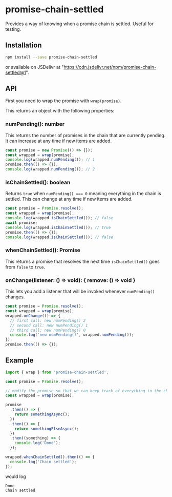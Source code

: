 # promise-chain-settled

Provides a way of knowing when a promise chain is settled. Useful for testing.

## Installation

```sh
npm install --save promise-chain-settled
```

or available on JSDelivr at "https://cdn.jsdelivr.net/npm/promise-chain-settled@1".

## API

First you need to wrap the promise with `wrap(promise)`.

This returns an object with the following properties:

### numPending(): number

This returns the number of promises in the chain that are currently pending. It can increase at any time if new items are added.

```ts
const promise = new Promise(() => {});
const wrapped = wrap(promise);
console.log(wrapped.numPending()); // 1
promise.then(() => {});
console.log(wrapped.numPending()); // 2
```

### isChainSettled(): boolean

Returns `true` when `numPending() === 0` meaning everything in the chain is settled. This can change at any time if new items are added.

```ts
const promise = Promise.resolve();
const wrapped = wrap(promise);
console.log(wrapped.isChainSettled()); // false
await promise;
console.log(wrapped.isChainSettled()); // true
promise.then(() => {});
console.log(wrapped.isChainSettled()); // false
```

### whenChainSettled(): Promise<void>

This returns a promise that resolves the next time `isChainSettled()` goes from `false` to `true`.

### onChange(listener: () => void): { remove: () => void }

This lets you add a listener that will be invoked whenever `numPending()` changes.

```ts
const promise = Promise.resolve();
const wrapped = wrap(promise);
wrapped.onChange(() => {
  // first call: new numPending() 2
  // second call: new numPending() 1
  // third call: new numPending() 0
  console.log('new numPending()', wrapped.numPending());
});
promise.then(() => {});
```

## Example

```ts
import { wrap } from 'promise-chain-settled';

const promise = Promise.resolve();

// modify the promise so that we can keep track of everything in the chain
const wrapped = wrap(promise);

promise
  .then(() => {
    return somethingAsync();
  })
  .then(() => {
    return somethingElseAsync();
  })
  .then((something) => {
    console.log('Done');
  });

wrapped.whenChainSettled().then(() => {
  console.log('Chain settled');
});
```

would log

```
Done
Chain settled
```
